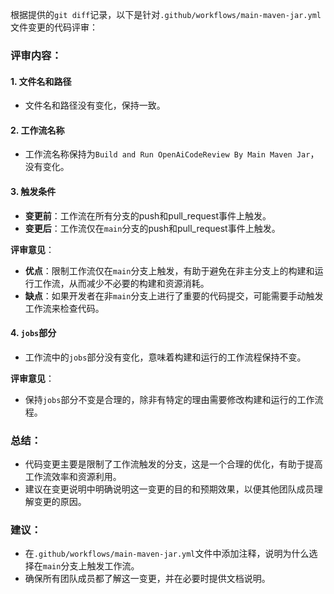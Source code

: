 根据提供的`git diff`记录，以下是针对`.github/workflows/main-maven-jar.yml`文件变更的代码评审：

### 评审内容：

#### 1. 文件名和路径
- 文件名和路径没有变化，保持一致。

#### 2. 工作流名称
- 工作流名称保持为`Build and Run OpenAiCodeReview By Main Maven Jar`，没有变化。

#### 3. 触发条件
- **变更前**：工作流在所有分支的push和pull_request事件上触发。
- **变更后**：工作流仅在`main`分支的push和pull_request事件上触发。

**评审意见**：
- **优点**：限制工作流仅在`main`分支上触发，有助于避免在非主分支上的构建和运行工作流，从而减少不必要的构建和资源消耗。
- **缺点**：如果开发者在非`main`分支上进行了重要的代码提交，可能需要手动触发工作流来检查代码。

#### 4. `jobs`部分
- 工作流中的`jobs`部分没有变化，意味着构建和运行的工作流程保持不变。

**评审意见**：
- 保持`jobs`部分不变是合理的，除非有特定的理由需要修改构建和运行的工作流程。

### 总结：
- 代码变更主要是限制了工作流触发的分支，这是一个合理的优化，有助于提高工作流效率和资源利用。
- 建议在变更说明中明确说明这一变更的目的和预期效果，以便其他团队成员理解变更的原因。

### 建议：
- 在`.github/workflows/main-maven-jar.yml`文件中添加注释，说明为什么选择在`main`分支上触发工作流。
- 确保所有团队成员都了解这一变更，并在必要时提供文档说明。